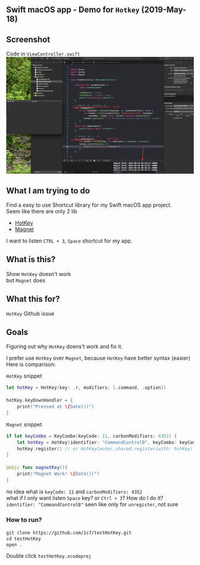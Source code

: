 ## Swift macOS app - Demo for `Hotkey` (2019-May-18)

## Screenshot 
Code in `ViewController.swift`
![demo code](./README-images/demo.jpg)

## What I am trying to do
Find a easy to use Shortcut library for my Swift macOS app project.    
Seem like there are only 2 lib

* [HotKey](https://github.com/soffes/HotKey) 
* [Magnet](https://github.com/Clipy/Magnet) 

I want to listen `CTRL + 3`, `Space` shortcut for my app.   


## What is this?
Show `HotKey` doesn't work   
but `Magnet` does    

## What this for?
`HotKey` Github issue

## Goals
Figuring out why `HotKey` doens't work and fix it.      

I prefer use `HotKey` over `Magnet`, because `HotKey` have better syntax (easier)    
Here is comparison: 

`HotKey` snippet  
```swift
let hotKey = HotKey(key: .r, modifiers: [.command, .option])

hotKey.keyDownHandler = {
    print("Pressed at \(Date())")
}
```

`Magnet` snippet  
```swift
if let keyCombo = KeyCombo(keyCode: 11, carbonModifiers: 4352) {
    let hotKey = HotKey(identifier: "CommandControlB", keyCombo: keyCombo, target: self, action: #selector())
    hotKey.register() // or HotKeyCenter.shared.register(with: hotKey)
}

@objc func magnetKey(){
    print("Magnet Work! \(Date())")
}
```
no idea what is `keyCode: 11` and `carbonModifiers: 4352`     
what if I only want listen `Space` key? or `Ctrl + 3`? How do I do it?   
`identifier: "CommandControlB"` seen like only for `unregister`, not sure

### How to run?
```
git clone https://github.com/1c7/testHotKey.git
cd testHotKey
open .
```
Double click `testHotKey.xcodeproj`
